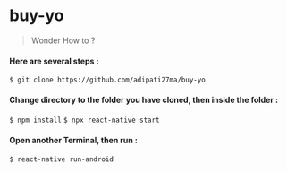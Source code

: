 # buy-yo

> Wonder How to ? 
#### Here are several steps :
`$ git clone https://github.com/adipati27ma/buy-yo`

#### Change directory to the folder you have cloned, then inside the folder :
`$ npm install`
`$ npx react-native start`

#### Open another Terminal, then run :
`$ react-native run-android`
